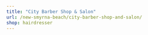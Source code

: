 ```yaml
---
title: "City Barber Shop & Salon"
url: /new-smyrna-beach/city-barber-shop-and-salon/
shop: hairdresser
---
```

